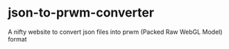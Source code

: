 # json-to-prwm-converter
A nifty website to convert json files into prwm (Packed Raw WebGL Model) format
